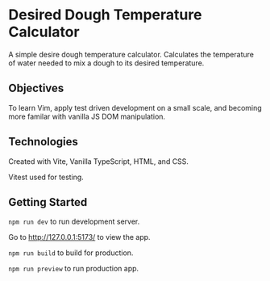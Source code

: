 # Desired Dough Temperature Calculator

A simple desire dough temperature calculator. Calculates the temperature of water needed to mix a dough to its desired temperature.

## Objectives

To learn Vim, apply test driven development on a small scale, and becoming more familar with vanilla JS DOM manipulation.

## Technologies

Created with Vite, Vanilla TypeScript, HTML, and CSS.

Vitest used for testing.

## Getting Started

`npm run dev` to run development server.

Go to http://127.0.0.1:5173/ to view the app.

`npm run build` to build for production.

`npm run preview` to run production app. 
